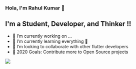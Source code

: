 ### Hola, I'm Rahul Kumar 👋

## I'm a Student, Developer, and Thinker !!

- 🔭 I’m currently working on ...
- 🌱 I’m currently learning everything 🤣
- 👯 I’m looking to collaborate with other flutter developers
- 🥅 2020 Goals: Contribute more to Open Source projects

<img src="https://github-readme-stats.vercel.app/api?username=Rahullkumr&&show_icons=true&title_color=ffffff&icon_color=bb2acf&text_color=daf7dc&bg_color=151515">
